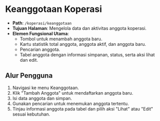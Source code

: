 # Keanggotaan Koperasi

- **Path**: `/koperasi/keanggotaan`
- **Tujuan Halaman**: Mengelola data dan aktivitas anggota koperasi.
- **Elemen Fungsional Utama**:
  - Tombol untuk menambah anggota baru.
  - Kartu statistik total anggota, anggota aktif, dan anggota baru.
  - Pencarian anggota.
  - Tabel anggota dengan informasi simpanan, status, serta aksi lihat dan edit.

## Alur Pengguna
1. Navigasi ke menu Keanggotaan.
2. Klik "Tambah Anggota" untuk mendaftarkan anggota baru.
3. Isi data anggota dan simpan.
4. Gunakan pencarian untuk menemukan anggota tertentu.
5. Tinjau informasi anggota pada tabel dan pilih aksi "Lihat" atau "Edit" sesuai kebutuhan.

